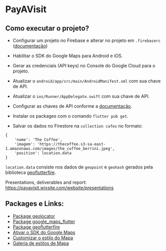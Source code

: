 # PayAVisit 

## Como executar o projeto?

- Configurar um projeto no Firebase e alterar no projeto em `.firebaserc` ([documentação](https://firebase.flutter.dev/docs/overview))
- Habilitar o SDK do Google Maps para Android e iOS.
- Gerar as credenciais (API keys) no Console do Google Cloud para o projeto.
- Atualizar o `android/app/src/main/AndroidManifest.xml` com sua chave de API.
- Atualizar o `ios/Runner/AppDelegate.swift` com sua chave de API.
- Configurar as chaves de API conforme a [documentação](https://pub.dev/packages/google_maps_flutter).
- Instalar os packages com o comando `flutter pub get`.

- Salvar os dados no Firestore na `collection cafes` no formato: 
```
{
    'nome': 'The Coffee', 
    'imagem': 'https://thecoffee.s3-sa-east-1.amazonaws.com/images/the_coffee_berrini.jpeg',
    'position': location.data
}
```

`location.data` consiste nos dados de `geopoint` e `geohash` gerados pela biblioteca [geoflutterfire](https://pub.dev/packages/geoflutterfire#writing-geo-data).

Presentations, deliverables and report: https://payavisit.wixsite.com/website/presentations

## Packages e Links: 

- [Package geolocator](https://pub.dev/packages/geolocator)
- [Package google_maps_flutter](https://pub.dev/packages/google_maps_flutter)
- [Package geoflutterfire](https://pub.dev/packages/geoflutterfire)
- [Ativar o SDK do Google Maps](https://console.cloud.google.com/apis/library)
- [Customizar o estilo do Mapa](https://mapstyle.withgoogle.com/)
- [Galeria de estilos de Mapa](https://snazzymaps.com/)
